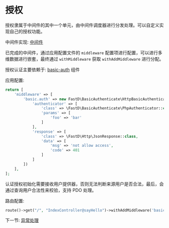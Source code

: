 # 授权

授权隶属于中间件的其中一个单元，由中间件调度器进行分发处理。可以自定义实现自己的授权功能。

中间件实现: [中间件](3-2-middleware.md)

已完成的中间件，通过应用配置文件的 `middleware` 配置项进行配置，可以进行多维数据进行嵌套，最终通过 `withMiddleware` 获取 `withAddMiddleware` 进行分配。

授权认证主要依赖于: [basic-auth](https://github.com/JanHuang/basic-authenticate) 组件

应用配置: 

```php
return [
    'middleware' => [
        'basic.auth' => new FastD\BasicAuthenticate\HttpBasicAuthentication([
            'authenticator' => [
                'class' => \FastD\BasicAuthenticate\PhpAuthenticator::class,
                'params' => [
                    'foo' => 'bar'
                ]
            ],
            'response' => [
                'class' => \FastD\Http\JsonResponse::class,
                'data' => [
                    'msg' => 'not allow access',
                    'code' => 401
                ]
            ]
        ])
    ],
];
```

认证授权初始化需要接收用户提供器，否则无法判断来源用户是否合法，最后，会通过查询用户合法性来校验，支持 PDO 处理。

路由配置: 

```php
route()->get("/", "IndexController@sayHello")->withAddMiddleware('basic.auth');
```

下一节: [异常处理](2-5-exception-logger-handling.md)

